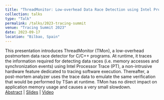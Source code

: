 ```yaml
---
title: "ThreadMonitor: Low-overhead Data Race Detection using Intel Processor Trace"
collection: talks
type: "Talk"
permalink: /talks/2023-tracing-summit
venue: "Tracing Summit 2023"
date: 2023-09-17
location: "Bilbao, Spain"
---
```


This presentation introduces ThreadMonitor (TMon), a low-overhead postmortem data race detector for C/C++ programs. At runtime, it traces the information required for detecting data races (i.e. memory accesses and synchronization events) using Intel Processor Trace (PT), a non-intrusive hardware feature dedicated to tracing software execution. Thereafter, a post-mortem analyzer uses the trace data to emulate the same verification that would be performed by TSan at runtime. TMon has no direct impact on application memory usage and causes a very small slowdown.  
[Abstract](https://tracingsummit.org/ts/2023/tmon/) | [Slides](https://tracingsummit.org/ts/2023/files/Farzam_Dorostkar-Tracing_Summit.pdf) | [Video](https://www.youtube.com/watch?v=IvsTHh8cSFc)
